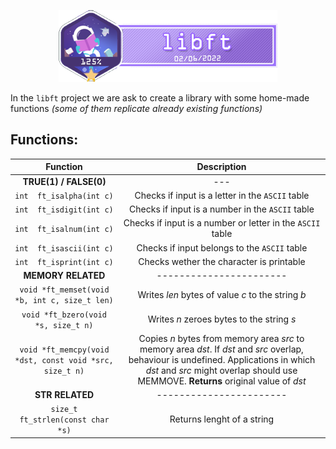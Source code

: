 <p align="center"><img src="https://github.com/glutack/glutack/blob/master/42img/libft_banner.png?raw=true" alt="libft 42 banner 125% 02/06/2022"/></p>

In the `libft` project we are ask to create a library with some home-made functions *(some of them replicate already existing functions)*

## Functions:
| Function | Description |
| :------: | :---------: |
| **TRUE(1) / FALSE(0)** | --- |
| `int	ft_isalpha(int c)` | Checks if input is a letter in the `ASCII` table |
| `int	ft_isdigit(int c)` | Checks if input is a number in the `ASCII` table |
| `int	ft_isalnum(int c)` | Checks if input is a number or letter in the `ASCII` table |
| `int	ft_isascii(int c)` | Checks if input belongs to the `ASCII` table |
| `int	ft_isprint(int c)` | Checks wether the character is printable |
| **MEMORY RELATED** | ----------------------- |
| `void	*ft_memset(void *b, int c, size_t len)` | Writes *len* bytes of value *c* to the string *b* |
| `void	*ft_bzero(void *s, size_t n)` | Writes *n* zeroes bytes to the string *s* |
| `void	*ft_memcpy(void *dst, const void *src, size_t n)` | Copies *n* bytes from memory area *src* to memory area *dst*. If *dst* and *src* overlap, behaviour is undefined. Applications in which *dst* and *src* might overlap should use MEMMOVE. **Returns** original value of *dst* |
| **STR RELATED** | ----------------------- |
| `size_t	ft_strlen(const char *s)` | Returns lenght of a string |